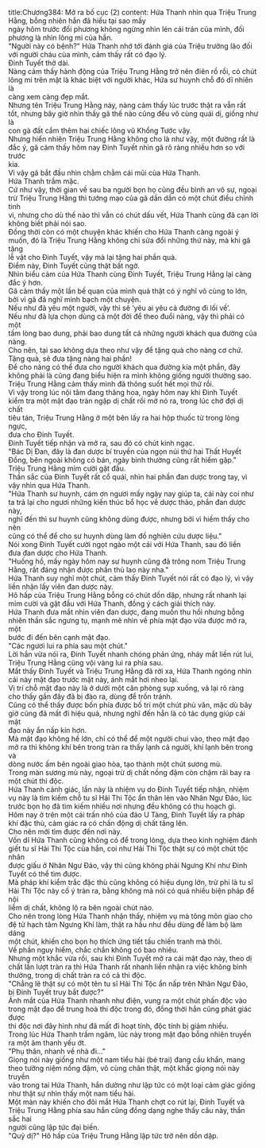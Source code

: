 title:Chương384: Mở ra bố cục (2)
content:
Hứa Thanh nhìn qua Triệu Trung Hằng, bỗng nhiên hắn đã hiểu tại sao mấy<br>ngày hôm trước đối phương không ngừng nhìn lén cái trán của mình, đối<br>phương là nhìn lông mi của hắn.<br>"Người này có bệnh?" Hứa Thanh nhớ tới đánh giá của Triệu trưởng lão đối<br>với người cháu của mình, cảm thấy rất có đạo lý.<br>Đinh Tuyết thở dài.<br>Nàng cảm thấy hành động của Triệu Trung Hằng trở nên điên rồ rồi, có chút<br>lông mi trên mặt là khác biệt với người khác, Hứa sư huynh chỗ đó dĩ nhiên là<br>càng xem càng đẹp mắt.<br>Nhưng tên Triệu Trung Hằng này, nàng cảm thấy lúc trước thật ra vẫn rất<br>tốt, nhưng bây giờ nhìn thấy gã thế nào cũng đều vô cùng quái dị, giống như là<br>con gà đất cắm thêm hai chiếc lông vũ Khổng Tước vậy.<br>Nhưng hiển nhiên Triệu Trung Hằng không cho là như vậy, một đường rất là<br>đắc ý, gã cảm thấy hôm nay Đinh Tuyết nhìn gã rõ ràng nhiều hơn so với trước<br>kia.<br>Vì vậy gã bắt đầu nhìn chằm chằm cái mũi của Hứa Thanh.<br>Hứa Thanh trầm mặc.<br>Cứ như vậy, thời gian về sau ba người bọn họ cũng đều bình an vô sự, ngoại<br>trừ Triệu Trung Hằng thì tướng mạo của gã dần dần có một chút điều chỉnh tinh<br>vi, nhưng cho dù thế nào thì vẫn có chút dấu vết, Hứa Thanh cũng đã cạn lời<br>không biết phải nói sao.<br>Đồng thời còn có một chuyện khác khiến cho Hứa Thanh càng ngoài ý<br>muốn, đó là Triệu Trung Hằng không chỉ sửa đổi những thứ này, mà khi gã tặng<br>lễ vật cho Đinh Tuyết, vậy mà lại tặng hai phần quà.<br>Điểm này, Đinh Tuyết cũng thật bất ngờ.<br>Nhìn biểu cảm của Hứa Thanh cùng Đinh Tuyết, Triệu Trung Hằng lại càng<br>đắc ý hơn.<br>Gã cảm thấy một lần bế quan của mình quả thật có ý nghĩ vô cùng to lớn,<br>bởi vì gã đã nghĩ minh bạch một chuyện.<br>Nếu như đã yêu một người, vậy thì sẽ ‘yêu ai yêu cả đường đi lối về’.<br>Nếu như đã lựa chọn dùng cả một đời để theo đuổi nàng, vậy thì phải có một<br>tấm lòng bao dung, phải bao dung tất cả những người khách qua đường của<br>nàng.<br>Cho nên, tại sao không dựa theo như vậy để tặng quà cho nàng cơ chứ.<br>Tặng quà, sẽ đưa tặng nàng hai phần!<br>Để cho nàng có thể đưa cho người khách qua đường kia một phần, đây<br>không phải là cũng đang biểu hiện ra mình không giống người thường sao.<br>Triệu Trung Hằng cảm thấy mình đã thông suốt hết mọi thứ rồi.<br>Vì vậy trong lúc nội tâm đang thăng hoa, ngày hôm nay khi Đinh Tuyết<br>kiểm tra một mật đạo tràn ngập dị chất rồi mở nó ra, trong lúc chờ đợi dị chất<br>tiêu tán, Triệu Trung Hằng ở một bên lấy ra hai hộp thuốc từ trong lòng ngực,<br>đưa cho Đinh Tuyết.<br>Đinh Tuyết tiếp nhận và mở ra, sau đó có chút kinh ngạc.<br>"Bác Dị Đan, đây là đan dược bí truyền của ngọn núi thứ hai Thất Huyết<br>Đồng, bên ngoài không có bán, ngày bình thường cũng rất hiếm gặp."<br>Triệu Trung Hằng mỉm cười gật đầu.<br>Thần sắc của Đinh Tuyết rất cổ quái, nhìn hai phần đan dược trong tay, vì<br>vậy nhìn qua Hứa Thanh.<br>"Hứa Thanh sư huynh, cám ơn ngươi mấy ngày nay giúp ta, cái này coi như<br>ta trả lại cho ngươi những kiến thúc bổ học về dược thảo, phần đan dược này,<br>nghĩ đến thì sư huynh cũng không dùng được, nhưng bởi vì hiếm thấy cho nên<br>cũng có thể để cho sư huynh dùng làm đồ nghiên cứu dược liệu."<br>Nói xong Đinh Tuyết cười ngọt ngào một cái với Hứa Thanh, sau đó liền<br>đưa đan dược cho Hứa Thanh.<br>"Huống hồ, mấy ngày hôm nay sư huynh cũng đã trông nom Triệu Trung<br>Hằng, rất đáng nhận được phần thù lao này nha."<br>Hứa Thanh suy nghĩ một chút, cảm thấy Đinh Tuyết nói rất có đạo lý, vì vậy<br>liền nhận lấy viên đan dược này.<br>Hô hấp của Triệu Trung Hằng bỗng có chút dồn dập, nhưng rất nhanh lại<br>mỉm cười và gật đầu với Hứa Thanh, đồng ý cách giải thích này.<br>Hứa Thanh đưa mắt nhìn viên đan dược, đang muốn thu hồi nhưng bỗng<br>nhiên thần sắc ngưng tụ, mạnh mẽ nhìn về phía mật đạo vừa được mở ra, một<br>bước đi đến bên cạnh mật đạo.<br>"Các ngươi lui ra phía sau một chút."<br>Lời hắn vừa nói ra, Đinh Tuyết nhanh chóng phản ứng, nháy mắt liền rút lui,<br>Triệu Trung Hằng cũng vội vàng lui ra phía sau.<br>Mắt thấy Đinh Tuyết và Triệu Trung Hằng đã rời xa, Hứa Thanh ngóng nhìn<br>cái này mật đạo trước mặt này, ánh mắt hơi nheo lại.<br>Vị trí chỗ mật đạo này là ở dưới một căn phòng sụp xuống, vả lại rõ ràng<br>cho thấy gần đây đã bị đào ra, dùng để trốn tránh.<br>Cũng có thể thấy được bốn phía được bố trí một chút phù văn, mặc dù bây<br>giờ cũng đã mất đi hiệu quả, nhưng nghĩ đến hẳn là có tác dụng giúp cái mật<br>đạo này ẩn nấp kín hơn.<br>Mà mật đạo không hề lớn, chỉ có thể để một người chui vào, theo mật đạo<br>mở ra thì không khí bên trong tràn ra thấy lạnh cả người, khí lạnh bên trong và<br>dòng nước ấm bên ngoài giao hòa, tạo thành một chút sương mù.<br>Trong màn sương mù này, ngoại trừ dị chất nồng đậm còn chậm rãi bay ra<br>một chút thi độc.<br>Hứa Thanh cảnh giác, lần này là nhiệm vụ do Đinh Tuyết tiếp nhận, nhiệm<br>vụ này là tìm kiếm chỗ tu sĩ Hải Thi Tộc ẩn thân lẻn vào Nhân Ngư Đảo, lúc<br>trước bọn họ đã tìm kiếm nhiều nơi nhưng đều không có thu hoạch gì.<br>Hôm nay ở trên một cái trấn nhỏ của đảo U Tàng, Đinh Tuyết lấy ra pháp<br>khí đặc thù, cảm giác ra có chấn động dị chất tăng lên.<br>Cho nên mới tìm được đến nơi này.<br>Vốn dĩ Hứa Thanh cũng không có để trong lòng, dựa theo kinh nghiệm đánh<br>giết tu sĩ Hải Thi Tộc của hắn, coi như Hải Thi Tộc thật sự có một chút tộc nhân<br>được giấu ở Nhân Ngư Đảo, vậy thì cũng không phải Ngưng Khí như Đinh<br>Tuyết có thể tìm được.<br>Mà pháp khí kiểm trắc đặc thù cũng không có hiệu dụng lớn, trừ phi là tu sĩ<br>Hải Thi Tộc này cố ý tràn ra, bằng không mà nói có quá nhiều biện pháp để nội<br>liễm dị chất, không lộ ra bên ngoài chút nào.<br>Cho nên trong lòng Hứa Thanh nhận thấy, nhiệm vụ mà tông môn giao cho<br>đệ tử hạch tâm Ngưng Khí làm, thật ra hầu như đều dùng để làm bộ làm dáng<br>một chút, khiến cho bọn họ thích ứng tiết tấu chiến tranh mà thôi.<br>Về phần nguy hiểm, chắc chắn không có bao nhiêu.<br>Nhưng một khắc vừa rồi, sau khi Đinh Tuyết mở ra cái mật đạo này, theo dị<br>chất lần lượt tràn ra thì Hứa Thanh rất nhanh liền nhận ra việc không bình<br>thường, trong dị chất tràn ra có cả thi độc.<br>"Chẳng lẽ thật sự có một tên tu sĩ Hải Thi Tộc ẩn nấp trên Nhân Ngư Đảo,<br>bị Đinh Tuyết truy bắt được?"<br>Ánh mắt của Hứa Thanh nhanh như điện, vung ra một chút phấn độc vào<br>trong mật đạo để trung hoà thi độc trong đó, đồng thời hắn cũng phát giác được<br>thi độc nơi đây hình như đã mất đi hoạt tính, độc tính bị giảm nhiều.<br>Trong lúc Hứa Thanh trầm ngâm, lúc này trong mật đạo bỗng nhiên truyền<br>ra một âm thanh yếu ớt.<br>"Phụ thân, nhanh về nhà đi..."<br>Giọng nói này giống như một nam tiểu hài (bé trai) đang cầu khẩn, mang<br>theo tưởng niệm nồng đậm, vô cùng chân thật, một khắc giọng nói này truyền<br>vào trong tai Hứa Thanh, hắn dường như lập tức có một loại cảm giác giống<br>như thật sự nhìn thấy một nam tiểu hài.<br>Một màn này khiến cho đôi mắt Hứa Thanh chợt co rút lại, Đinh Tuyết và<br>Triệu Trung Hằng phía sau hắn cũng đồng dạng nghe thấy câu này, thần sắc hai<br>người cũng lập tức đại biến.<br>"Quỷ dị?" Hô hấp của Triệu Trung Hằng lập tức trở nên dồn dập.